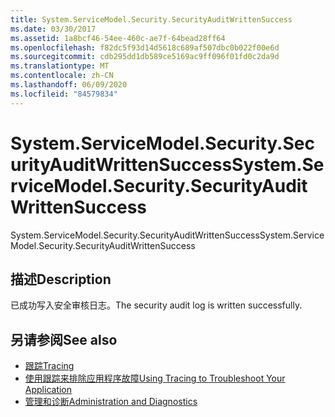```yaml
---
title: System.ServiceModel.Security.SecurityAuditWrittenSuccess
ms.date: 03/30/2017
ms.assetid: 1a8bcf46-54ee-460c-ae7f-64bead28ff64
ms.openlocfilehash: f82dc5f93d14d5618c689af507dbc0b022f00e6d
ms.sourcegitcommit: cdb295dd1db589ce5169ac9ff096f01fd0c2da9d
ms.translationtype: MT
ms.contentlocale: zh-CN
ms.lasthandoff: 06/09/2020
ms.locfileid: "84579834"
---
```

# <a name="systemservicemodelsecuritysecurityauditwrittensuccess"></a><span data-ttu-id="0648c-102">System.ServiceModel.Security.SecurityAuditWrittenSuccess</span><span class="sxs-lookup"><span data-stu-id="0648c-102">System.ServiceModel.Security.SecurityAuditWrittenSuccess</span></span>
<span data-ttu-id="0648c-103">System.ServiceModel.Security.SecurityAuditWrittenSuccess</span><span class="sxs-lookup"><span data-stu-id="0648c-103">System.ServiceModel.Security.SecurityAuditWrittenSuccess</span></span>  
  
## <a name="description"></a><span data-ttu-id="0648c-104">描述</span><span class="sxs-lookup"><span data-stu-id="0648c-104">Description</span></span>  
 <span data-ttu-id="0648c-105">已成功写入安全审核日志。</span><span class="sxs-lookup"><span data-stu-id="0648c-105">The security audit log is written successfully.</span></span>  
  
## <a name="see-also"></a><span data-ttu-id="0648c-106">另请参阅</span><span class="sxs-lookup"><span data-stu-id="0648c-106">See also</span></span>

- [<span data-ttu-id="0648c-107">跟踪</span><span class="sxs-lookup"><span data-stu-id="0648c-107">Tracing</span></span>](index.md)
- [<span data-ttu-id="0648c-108">使用跟踪来排除应用程序故障</span><span class="sxs-lookup"><span data-stu-id="0648c-108">Using Tracing to Troubleshoot Your Application</span></span>](using-tracing-to-troubleshoot-your-application.md)
- [<span data-ttu-id="0648c-109">管理和诊断</span><span class="sxs-lookup"><span data-stu-id="0648c-109">Administration and Diagnostics</span></span>](../index.md)
